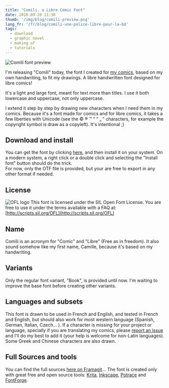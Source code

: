 ```yaml
---
title: "Comili, a Libre Comic Font"
date: 2016-09-20 11:30
thumb: '/img/blog/comili-preview.png'
lang_fr: '/fr/blog/comili-une-police-libre-pour-la-bd'
tags:
  - download
  - graphic novel
  - making of
  - tutorials
---
```


![Comili font preview](/img/blog/comili-preview.png)

I'm releasing "Comili" today, the font I created for [my comics](/en/comics), based on my own handwriting, to fit my drawings. A libre handwritten font designed for libre comics!    

It's a light and large font, meant for text more than titles. I use it both lowercase and uppercase, not only uppercase.  

I extend it step by step by drawing new characters when I need them in my comics. Because it's a font made for comics and for libre comics, it takes a few liberties with Unicode (see the © ® ™ “ ” „ ‟ characters, for example the copyright symbol is draw as a copyleft). It's intentional ;)  

## Download and install

You can get the font by clicking [here](https://framagit.org/nylnook/comili/raw/master/otf/Comili-Book.otf), and then install it on your system. On a modern system, a right click or a double click and selecting the "Install font" button should do the trick.  
For now, only the OTF file is provided, but your are free to export in any other format if needed.   

## License

![OFL logo](/img/blog/OFL_logo_rect_color.png)
This font is licensed under the SIL Open Font License. You are free to use it under the terms available with a FAQ at: [http://scripts.sil.org/OFL](http://scripts.sil.org/OFL)  

## Name

Comili is an acronym for "Comic" and "Libre" (Free as in freedom). It also sound somehow like my first name, Camille, because it's based on my handwriting.  

## Variants

Only the regular font variant, "Book", is provided until now. I'm waiting to improve the base font before creating other variants.

## Languages and subsets

This font is drawn to be used in French and English, and tested in French and English, but should also work for most western language (Spanish, German, Italian, Czech… ). If a character is missing for your project or language, specially if you are translating my comics, please [report an issue](https://framagit.org/nylnook/comili/issues) and I'll do my best to add it (your help is welcome for non-Latin languages). Some Greek and Chinese characters are also drawn.   

## Full Sources and tools

You can find the full sources [here on Framagit](https://framagit.org/nylnook/nylnook-krita-brushes)… The font is created only with great free and open source tools:  [Krita](https://krita.org), [Inkscape](https://inkscape.org), [Potrace](http://potrace.sourceforge.net/) and [FontForge](http://fontforge.github.io).
